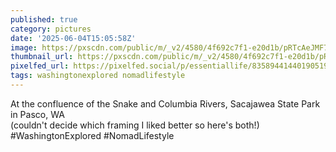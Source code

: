 ```yaml
---
published: true
category: pictures
date: '2025-06-04T15:05:58Z'
image: https://pxscdn.com/public/m/_v2/4580/4f692c7f1-e20d1b/pRTcAeJMF7bT/EISorf7IU6Ytd2vOOrFfu2Ehmti3hPK5wMFQWpxW.jpg
thumbnail_url: https://pxscdn.com/public/m/_v2/4580/4f692c7f1-e20d1b/pRTcAeJMF7bT/EISorf7IU6Ytd2vOOrFfu2Ehmti3hPK5wMFQWpxW_thumb.jpg
pixelfed_url: https://pixelfed.social/p/essentiallife/835894414401905193
tags: washingtonexplored nomadlifestyle
---
```


At the confluence of the Snake and Columbia Rivers, Sacajawea State Park in Pasco, WA  
(couldn't decide which framing I liked better so here's both!)  
#WashingtonExplored #NomadLifestyle